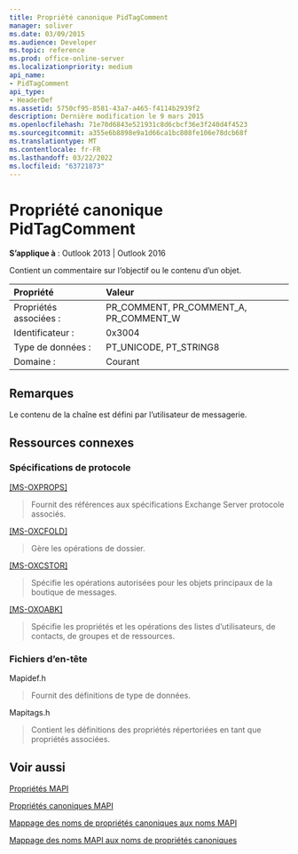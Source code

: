 ```yaml
---
title: Propriété canonique PidTagComment
manager: soliver
ms.date: 03/09/2015
ms.audience: Developer
ms.topic: reference
ms.prod: office-online-server
ms.localizationpriority: medium
api_name:
- PidTagComment
api_type:
- HeaderDef
ms.assetid: 5750cf95-8581-43a7-a465-f4114b2939f2
description: Dernière modification le 9 mars 2015
ms.openlocfilehash: 71e70d6843e521931c8d6cbcf36e3f240d4f4523
ms.sourcegitcommit: a355e6b8898e9a1d66ca1bc808fe106e78dcb68f
ms.translationtype: MT
ms.contentlocale: fr-FR
ms.lasthandoff: 03/22/2022
ms.locfileid: "63721873"
---
```

# <a name="pidtagcomment-canonical-property"></a>Propriété canonique PidTagComment

  
  
**S’applique à** : Outlook 2013 | Outlook 2016 
  
Contient un commentaire sur l’objectif ou le contenu d’un objet. 
  
|Propriété |Valeur |
|:-----|:-----|
|Propriétés associées :  <br/> |PR_COMMENT, PR_COMMENT_A, PR_COMMENT_W  <br/> |
|Identificateur :  <br/> |0x3004  <br/> |
|Type de données :  <br/> |PT_UNICODE, PT_STRING8  <br/> |
|Domaine :  <br/> |Courant  <br/> |
   
## <a name="remarks"></a>Remarques

Le contenu de la chaîne est défini par l’utilisateur de messagerie. 
  
## <a name="related-resources"></a>Ressources connexes

### <a name="protocol-specifications"></a>Spécifications de protocole

[[MS-OXPROPS]](https://msdn.microsoft.com/library/f6ab1613-aefe-447d-a49c-18217230b148%28Office.15%29.aspx)
  
> Fournit des références aux spécifications Exchange Server protocole associés.
    
[[MS-OXCFOLD]](https://msdn.microsoft.com/library/c0f31b95-c07f-486c-98d9-535ed9705fbf%28Office.15%29.aspx)
  
> Gère les opérations de dossier.
    
[[MS-OXCSTOR]](https://msdn.microsoft.com/library/d42ed1e0-3e77-4264-bd59-7afc583510e2%28Office.15%29.aspx)
  
> Spécifie les opérations autorisées pour les objets principaux de la boutique de messages.
    
[[MS-OXOABK]](https://msdn.microsoft.com/library/f4cf9b4c-9232-4506-9e71-2270de217614%28Office.15%29.aspx)
  
> Spécifie les propriétés et les opérations des listes d’utilisateurs, de contacts, de groupes et de ressources.
    
### <a name="header-files"></a>Fichiers d’en-tête

Mapidef.h
  
> Fournit des définitions de type de données.
    
Mapitags.h
  
> Contient les définitions des propriétés répertoriées en tant que propriétés associées.
    
## <a name="see-also"></a>Voir aussi



[Propriétés MAPI](mapi-properties.md)
  
[Propriétés canoniques MAPI](mapi-canonical-properties.md)
  
[Mappage des noms de propriétés canoniques aux noms MAPI](mapping-canonical-property-names-to-mapi-names.md)
  
[Mappage des noms MAPI aux noms de propriétés canoniques](mapping-mapi-names-to-canonical-property-names.md)

